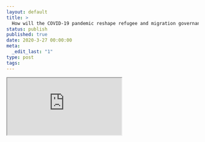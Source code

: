 ```yaml
---
layout: default
title: >
  How will the COVID-19 pandemic reshape refugee and migration governance?
status: publish
published: true
date: 2020-3-27 00:00:00
meta:
  _edit_last: "1"
type: post
tags:
---
```

<div  id="qrcode"></div>
<div>
<iframe src="https://researchers.mq.edu.au/en/publications/how-will-the-covid-19-pandemic-reshape-refugee-and-migration-gove">
</iframe>
</div>

<script type="text/javascript" src="/js/qr/qrcode.js"></script>
<script type="text/javascript">
new QRCode(document.getElementById("qrcode"), "https://researchers.mq.edu.au/en/publications/how-will-the-covid-19-pandemic-reshape-refugee-and-migration-gove");
</script>
        